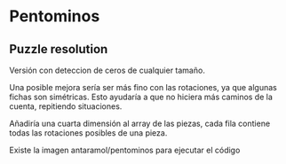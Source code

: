 # Pentominos
## Puzzle resolution

Versión con deteccion de ceros de cualquier tamaño.

Una posible mejora sería ser más fino con las rotaciones, ya que algunas fichas son simétricas.
Esto ayudaría a que no hiciera más caminos de la cuenta, repitiendo situaciones.

Añadiría una cuarta dimensión al array de las piezas, cada fila contiene todas las rotaciones posibles de una pieza. 

Existe la imagen antaramol/pentominos para ejecutar el código